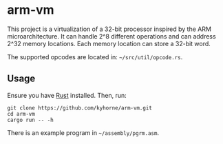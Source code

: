 # arm-vm

This project is a virtualization of a 32-bit processor inspired by the ARM microarchitecture. It can handle 2^8 different operations and can address 2^32 memory locations. Each memory location can store a 32-bit word.

The supported opcodes are located in: `~/src/util/opcode.rs`. 

## Usage

Ensure you have [Rust](https://www.rust-lang.org/tools/install) installed. Then, run:

```
git clone https://github.com/kyhorne/arm-vm.git
cd arm-vm
cargo run -- -h
```

There is an example program in `~/assembly/pgrm.asm`.

